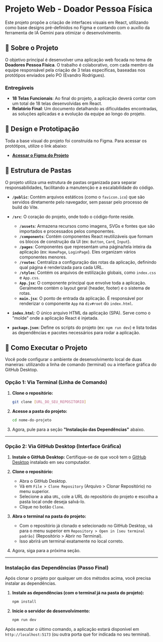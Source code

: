 # Projeto Web - Doador Pessoa Física

Este projeto propõe a criação de interfaces visuais em React, utilizando como base designs pré-definidos no Figma e contando com o auxílio da ferramenta de IA Gemini para otimizar o desenvolvimento.

## 🎯 Sobre o Projeto

O objetivo principal é desenvolver uma aplicação web focada no tema de **Doadores Pessoa Física**. O trabalho é colaborativo, com cada membro da equipe responsável pela criação de 3 telas específicas, baseadas nos protótipos enviados pelo PO (Evandro Rodrigues).

### Entregáveis
- **18 Telas Funcionais**: Ao final do projeto, a aplicação deverá contar com um total de 18 telas desenvolvidas em React.
- **Relatório Final**: Um documento detalhando as dificuldades encontradas, as soluções aplicadas e a evolução da equipe ao longo do projeto.

## 🎨 Design e Prototipação

Toda a base visual do projeto foi construída no Figma. Para acessar os protótipos, utilize o link abaixo:

- **[Acessar o Figma do Projeto](https://www.figma.com/design/ZXMLSCjN4TEk9YgyiZgo17/Sprint-Reutiliza-?node-id=0-1&t=90aUe33i6pcbqpU9-1)**

## 📂 Estrutura de Pastas

O projeto utiliza uma estrutura de pastas organizada para separar responsabilidades, facilitando a manutenção e a escalabilidade do código.

- **`/public`**: Contém arquivos estáticos (como o `favicon.ico`) que são servidos diretamente pelo navegador, sem passar pelo processo de build do Vite.

- **`/src`**: O coração do projeto, onde todo o código-fonte reside.
    - **`/assets`**: Armazena recursos como imagens, SVGs e fontes que são importados e processados pelos componentes.
    - **`/components`**: Contém componentes React reutilizáveis que formam os blocos de construção da UI (ex: `Button`, `Card`, `Input`).
    - **`/pages`**: Componentes que representam uma página/tela inteira da aplicação (ex: `HomePage`, `LoginPage`). Eles organizam vários componentes menores.
    - **`/routes`**: Centraliza a configuração das rotas da aplicação, definindo qual página é renderizada para cada URL.
    - **`/styles`**: Contém os arquivos de estilização globais, como `index.css` e `App.css`.
    - **`App.jsx`**: O componente principal que envolve toda a aplicação. Geralmente contém o layout geral (header, footer) e o sistema de rotas.
    - **`main.jsx`**: O ponto de entrada da aplicação. É responsável por renderizar o componente `App` na `div#root` do `index.html`.

- **`index.html`**: O único arquivo HTML da aplicação (SPA). Serve como o "molde" onde a aplicação React é injetada.

- **`package.json`**: Define os scripts do projeto (ex: `npm run dev`) e lista todas as dependências e pacotes necessários para rodar a aplicação.

## 🚀 Como Executar o Projeto

Você pode configurar o ambiente de desenvolvimento local de duas maneiras: utilizando a linha de comando (terminal) ou a interface gráfica do GitHub Desktop.

### Opção 1: Via Terminal (Linha de Comando)

1.  **Clone o repositório:**
    ```bash
    git clone [URL_DO_SEU_REPOSITORIO]
    ```

2.  **Acesse a pasta do projeto:**
    ```bash
    cd nome-do-projeto
    ```
3.  Agora, pule para a seção **"Instalação das Dependências"** abaixo.

---

### Opção 2: Via GitHub Desktop (Interface Gráfica)

1.  **Instale o GitHub Desktop:** Certifique-se de que você tem o [GitHub Desktop](https://desktop.github.com/) instalado em seu computador.

2.  **Clone o repositório:**
    - Abra o GitHub Desktop.
    - Vá em `File > Clone Repository` (Arquivo > Clonar Repositório) no menu superior.
    - Selecione a aba `URL`, cole a URL do repositório do projeto e escolha a pasta local onde deseja salvá-lo.
    - Clique no botão `Clone`.

3.  **Abra o terminal na pasta do projeto:**
    - Com o repositório já clonado e selecionado no GitHub Desktop, vá para o menu superior em `Repository > Open in [seu terminal padrão]` (Repositório > Abrir no Terminal).
    - Isso abrirá um terminal exatamente no local correto.

4.  Agora, siga para a próxima seção.

---

### Instalação das Dependências (Passo Final)

Após clonar o projeto por qualquer um dos métodos acima, você precisa instalar as dependências.

1.  **Instale as dependências (com o terminal já na pasta do projeto):**
    ```bash
    npm install
    ```

2.  **Inicie o servidor de desenvolvimento:**
    ```bash
    npm run dev
    ```

Após executar o último comando, a aplicação estará disponível em `http://localhost:5173` (ou outra porta que for indicada no seu terminal).